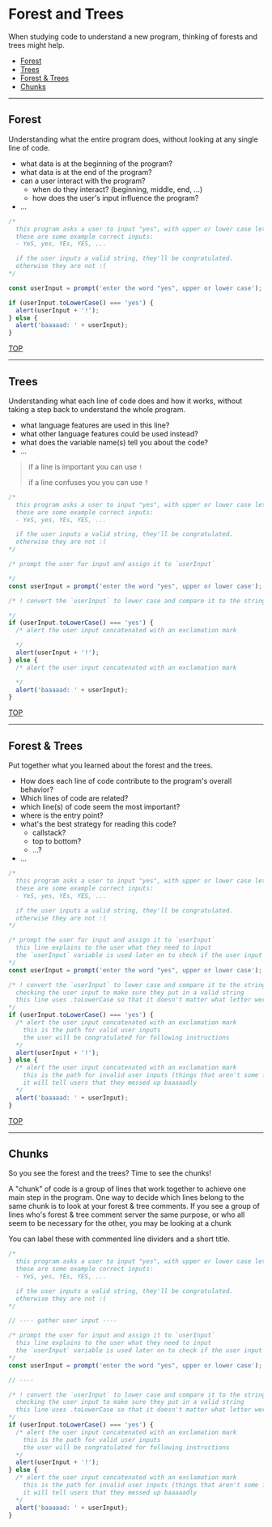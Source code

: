 <!--
plann
- introduce a "standard" way to comment a file
- work this into 'studying-javascript'
  then it can then have /exercises

behavior (forest): block comment up top
  from the user's perspective, what does the program do
  do not mention any lines of code or javascript syntax
implementation (trees): what part of what/why comments
  what code is in this line
strategy (forest & trees): why part of what/why comments
  how does this line contribute to the program's behavior
  how does this line relate to other lines?
-->

# Forest and Trees

When studying code to understand a new program, thinking of forests and trees might help.

- [Forest](#forest)
- [Trees](#trees)
- [Forest & Trees](#forest--trees)
- [Chunks](#chunks)

---

## Forest

Understanding what the entire program does, without looking at any single line of code.

- what data is at the beginning of the program?
- what data is at the end of the program?
- can a user interact with the program?
  - when do they interact? (beginning, middle, end, ...)
  - how does the user's input influence the program?
- ...

```js
/*
  this program asks a user to input "yes", with upper or lower case letters
  these are some example correct inputs:
  - YeS, yes, YEs, YES, ...

  if the user inputs a valid string, they'll be congratulated.
  otherwise they are not :(
*/

const userInput = prompt('enter the word "yes", upper or lower case');

if (userInput.toLowerCase() === 'yes') {
  alert(userInput + '!');
} else {
  alert('baaaaad: ' + userInput);
}
```

[TOP](#forest-and-trees)

---

## Trees

Understanding what each line of code does and how it works, without taking a step back to understand the whole program.

- what language features are used in this line?
- what other language features could be used instead?
- what does the variable name(s) tell you about the code?
- ...

> if a line is important you can use `!`
>
> if a line confuses you you can use `?`

```js
/*
  this program asks a user to input "yes", with upper or lower case letters
  these are some example correct inputs:
  - YeS, yes, YEs, YES, ...

  if the user inputs a valid string, they'll be congratulated.
  otherwise they are not :(
*/

/* prompt the user for input and assign it to `userInput`

*/
const userInput = prompt('enter the word "yes", upper or lower case');

/* ! convert the `userInput` to lower case and compare it to the string "yes"

*/
if (userInput.toLowerCase() === 'yes') {
  /* alert the user input concatenated with an exclamation mark

  */
  alert(userInput + '!');
} else {
  /* alert the user input concatenated with an exclamation mark

  */
  alert('baaaaad: ' + userInput);
}
```

[TOP](#forest-and-trees)

---

## Forest & Trees

Put together what you learned about the forest and the trees.

- How does each line of code contribute to the program's overall behavior?
- Which lines of code are related?
- which line(s) of code seem the most important?
- where is the entry point?
- what's the best strategy for reading this code?
  - callstack?
  - top to bottom?
  - ...?
- ...

```js
/*
  this program asks a user to input "yes", with upper or lower case letters
  these are some example correct inputs:
  - YeS, yes, YEs, YES, ...

  if the user inputs a valid string, they'll be congratulated.
  otherwise they are not :(
*/

/* prompt the user for input and assign it to `userInput`
  this line explains to the user what they need to input
  the `userInput` variable is used later on to check if the user input a valid string
*/
const userInput = prompt('enter the word "yes", upper or lower case');

/* ! convert the `userInput` to lower case and compare it to the string "yes"
  checking the user input to make sure they put in a valid string
  this line uses .toLowerCase so that it doesn't matter what letter were upper or lower case
*/
if (userInput.toLowerCase() === 'yes') {
  /* alert the user input concatenated with an exclamation mark
    this is the path for valid user inputs
    the user will be congratulated for following instructions
  */
  alert(userInput + '!');
} else {
  /* alert the user input concatenated with an exclamation mark
    this is the path for invalid user inputs (things that aren't some form of "yes")
    it will tell users that they messed up baaaaadly
  */
  alert('baaaaad: ' + userInput);
}
```

[TOP](#forest-and-trees)

---

## Chunks

So you see the forest and the trees? Time to see the chunks!

A "chunk" of code is a group of lines that work together to achieve one main step in the program. One way to decide which lines belong to the same chunk is to look at your forest & tree comments. If you see a group of lines who's forest & tree comment server the same purpose, or who all seem to be necessary for the other, you may be looking at a chunk

You can label these with commented line dividers and a short title.

```js
/*
  this program asks a user to input "yes", with upper or lower case letters
  these are some example correct inputs:
  - YeS, yes, YEs, YES, ...

  if the user inputs a valid string, they'll be congratulated.
  otherwise they are not :(
*/

// ---- gather user input ----

/* prompt the user for input and assign it to `userInput`
  this line explains to the user what they need to input
  the `userInput` variable is used later on to check if the user input a valid string
*/
const userInput = prompt('enter the word "yes", upper or lower case');

// ----

/* ! convert the `userInput` to lower case and compare it to the string "yes"
  checking the user input to make sure they put in a valid string
  this line uses .toLowerCase so that it doesn't matter what letter were upper or lower case
*/
if (userInput.toLowerCase() === 'yes') {
  /* alert the user input concatenated with an exclamation mark
    this is the path for valid user inputs
    the user will be congratulated for following instructions
  */
  alert(userInput + '!');
} else {
  /* alert the user input concatenated with an exclamation mark
    this is the path for invalid user inputs (things that aren't some form of "yes")
    it will tell users that they messed up baaaaadly
  */
  alert('baaaaad: ' + userInput);
}
```
